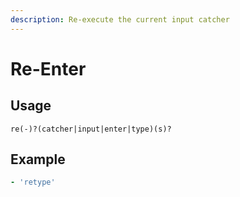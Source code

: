 ```yaml
---
description: Re-execute the current input catcher
---
```


# Re-Enter

## Usage

```text
re(-)?(catcher|input|enter|type)(s)?
```

## Example

```yaml
- 'retype'
```

